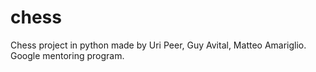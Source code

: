 # chess
Chess project in python made by Uri Peer, Guy Avital, Matteo Amariglio. Google mentoring program.
